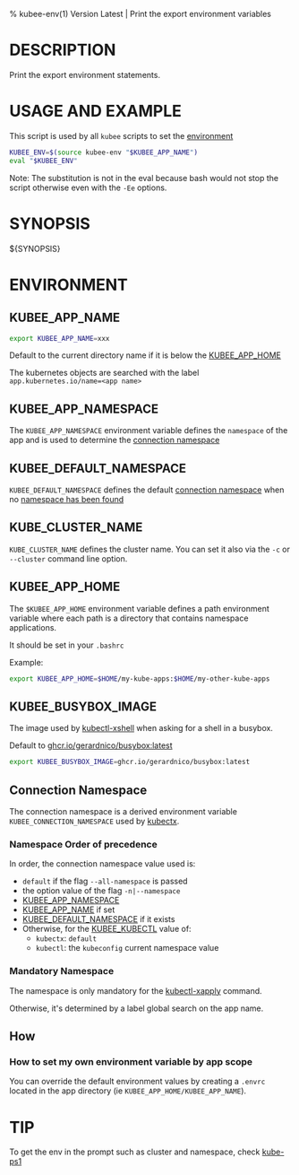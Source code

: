 % kubee-env(1) Version Latest | Print the export environment variables
# DESCRIPTION

Print the export environment statements.

# USAGE AND EXAMPLE

This script is used by all `kubee` scripts to set the [environment](#ENVIRONMENT)

```bash
KUBEE_ENV=$(source kubee-env "$KUBEE_APP_NAME")
eval "$KUBEE_ENV"
```

Note: The substitution is not in the eval because bash would not stop the script otherwise
even with the `-Ee` options.

# SYNOPSIS

${SYNOPSIS}


# ENVIRONMENT



## KUBEE_APP_NAME

```bash
export KUBEE_APP_NAME=xxx
```  
Default to the current directory name if it is below the [KUBEE_APP_HOME](#KUBEE_APP_HOME)

The kubernetes objects are searched with the label `app.kubernetes.io/name=<app name>`


## KUBEE_APP_NAMESPACE

The `KUBEE_APP_NAMESPACE` environment variable defines the `namespace` of the app
and is used to determine the [connection namespace](#namespace-order-of-precedence) 

## KUBEE_DEFAULT_NAMESPACE

`KUBEE_DEFAULT_NAMESPACE` defines the default [connection namespace](#namespace-order-of-precedence)
when no [namespace has been found](#namespace-order-of-precedence)

## KUBE_CLUSTER_NAME

`KUBE_CLUSTER_NAME` defines the cluster name.
You can set it also via the `-c` or `--cluster` command line option.

## KUBEE_APP_HOME

The `$KUBEE_APP_HOME` environment variable defines a path environment variable where each path is a directory that contains 
namespace applications.

It should be set in your `.bashrc`

Example:
```bash
export KUBEE_APP_HOME=$HOME/my-kube-apps:$HOME/my-other-kube-apps
```

## KUBEE_BUSYBOX_IMAGE

The image used by [kubectl-xshell](kubee-shell) when asking for a shell in a busybox.

Default to [ghcr.io/gerardnico/busybox:latest](https://github.com/gerardnico/busybox/pkgs/container/busybox)

```bash
export KUBEE_BUSYBOX_IMAGE=ghcr.io/gerardnico/busybox:latest
```

## Connection Namespace

The connection namespace is a derived environment variable `KUBEE_CONNECTION_NAMESPACE` used by [kubectx](kubee-kubectl).

### Namespace Order of precedence


In order, the connection namespace value used is:
* `default` if the flag `--all-namespace` is passed
* the option value of the flag `-n|--namespace`
* [KUBEE_APP_NAMESPACE](#KUBEE_APP_NAME)
* [KUBEE_APP_NAME](#KUBEE_APP_NAME) if set
* [KUBEE_DEFAULT_NAMESPACE](#KUBEE_APP_NAME) if it exists
* Otherwise, for the [KUBEE_KUBECTL](#KUBEE_KUBECTL) value of:
    * `kubectx`: `default`
    * `kubectl`: the `kubeconfig` current namespace value

### Mandatory Namespace

The namespace is only mandatory for the [kubectl-xapply](kubectl-xapply.md)
command.

Otherwise, it's determined by a label global search on the app name. 

## How

### How to set my own environment variable by app scope

You can override the default environment values by creating a `.envrc` located
in the app directory (ie `KUBEE_APP_HOME/KUBEE_APP_NAME`).


# TIP

To get the env in the prompt such as cluster and namespace, check [kube-ps1](https://github.com/ohmyzsh/ohmyzsh/tree/master/plugins/kube-ps1)
